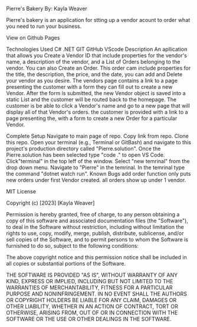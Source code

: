 Pierre's Bakery
By: Kayla Weaver

Pierre's bakery is an application for stting up a vendor acount to order what you need to run your business.

View on Github Pages

Technologies Used
C#
.NET
GIT
GitHub
VScode
Description
An apllication that allows you Create a Vendor ID that include properties for the vendor's name, a description of the vendor, and a List of Orders belonging to the vendor. You can also Create an Order. This order cam include properties for the title, the description, the price, and the date, you can add and Delete your vendor as you desire. The vendors page contains a link to a page presenting the customer with a form they can fill out to create a new Vendor. After the form is submitted, the new Vendor object is saved into a static List and the customer will be routed back to the homepage. The customer is be able to click a Vendor's name and go to a new page that will display all of that Vendor's orders. the customer is provided with a link to a page presenting the, with a form to create a new Order for a particular Vendor.

Complete Setup
Navigate to main page of repo.
Copy link from repo.
Clone this repo.
Open your terminal (e.g., Terminal or GitBash) and navigate to this project's production directory called "Pierre.solution".
Once the Pierre.solution has been selected type "code ." to open VS Code.
Click"terminal" in the top leff of the window.
Select "new temrinal" from the drop down menu.
Navigate to "Pierre" in the temrinal.
In the temrinal type the command "dotnet watch run".
Known Bugs
add order function only puts new orders under first Vendor created. all orders show up under 1 vendor.

MIT License

Copyright (c) [2023] [Kayla Weaver]

Permission is hereby granted, free of charge, to any person obtaining a copy of this software and associated documentation files (the "Software"), to deal in the Software without restriction, including without limitation the rights to use, copy, modify, merge, publish, distribute, sublicense, and/or sell copies of the Software, and to permit persons to whom the Software is furnished to do so, subject to the following conditions:

The above copyright notice and this permission notice shall be included in all copies or substantial portions of the Software.

THE SOFTWARE IS PROVIDED "AS IS", WITHOUT WARRANTY OF ANY KIND, EXPRESS OR IMPLIED, INCLUDING BUT NOT LIMITED TO THE WARRANTIES OF MERCHANTABILITY, FITNESS FOR A PARTICULAR PURPOSE AND NONINFRINGEMENT. IN NO EVENT SHALL THE AUTHORS OR COPYRIGHT HOLDERS BE LIABLE FOR ANY CLAIM, DAMAGES OR OTHER LIABILITY, WHETHER IN AN ACTION OF CONTRACT, TORT OR OTHERWISE, ARISING FROM, OUT OF OR IN CONNECTION WITH THE SOFTWARE OR THE USE OR OTHER DEALINGS IN THE SOFTWARE.